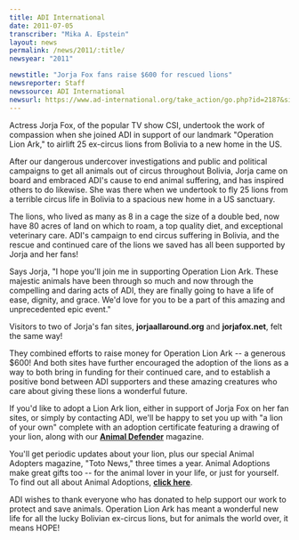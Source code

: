 ```yaml
---
title: ADI International
date: 2011-07-05
transcriber: "Mika A. Epstein"
layout: news
permalink: /news/2011/:title/
newsyear: "2011"

newstitle: "Jorja Fox fans raise $600 for rescued lions"
newsreporter: Staff
newssource: ADI International
newsurl: https://www.ad-international.org/take_action/go.php?id=2187&si=95
---
```


Actress Jorja Fox, of the popular TV show CSI, undertook the work of compassion when she joined ADI in support of our landmark "Operation Lion Ark," to airlift 25 ex-circus lions from Bolivia to a new home in the US.

After our dangerous undercover investigations and public and political campaigns to get all animals out of circus throughout Bolivia, Jorja came on board and embraced ADI's cause to end animal suffering, and has inspired others to do likewise. She was there when we undertook to fly 25 lions from a terrible circus life in Bolivia to a spacious new home in a US sanctuary.

The lions, who lived as many as 8 in a cage the size of a double bed, now have 80 acres of land on which to roam, a top quality diet, and exceptional veterinary care. ADI's campaign to end circus suffering in Bolivia, and the rescue and continued care of the lions we saved has all been supported by Jorja and her fans!

Says Jorja, "I hope you'll join me in supporting Operation Lion Ark. These majestic animals have been through so much and now through the compelling and daring acts of ADI, they are finally going to have a life of ease, dignity, and grace. We'd love for you to be a part of this amazing and unprecedented epic event."

Visitors to two of Jorja's fan sites, **jorjaallaround.org** and **jorjafox.net**, felt the same way!

They combined efforts to raise money for Operation Lion Ark -- a generous $600! And both sites have further encouraged the adoption of the lions as a way to both bring in funding for their continued care, and to establish a positive bond between ADI supporters and these amazing creatures who care about giving these lions a wonderful future.

If you'd like to adopt a Lion Ark lion, either in support of Jorja Fox on her fan sites, or simply by contacting ADI, we'll be happy to set you up with "a lion of your own" complete with an adoption certificate featuring a drawing of your lion, along with our **[Animal Defender](https://www.ad-international.org/publications/go.php?id=2006)** magazine.

You'll get periodic updates about your lion, plus our special Animal Adopters magazine, "Toto News," three times a year. Animal Adoptions make great gifts too -- for the animal lover in your life, or just for yourself. To find out all about Animal Adoptions, **[click here](https://www.ad-international.org/take_action/animal_adoptions/)**.

ADI wishes to thank everyone who has donated to help support our work to protect and save animals. Operation Lion Ark has meant a wonderful new life for all the lucky Bolivian ex-circus lions, but for animals the world over, it means HOPE!

